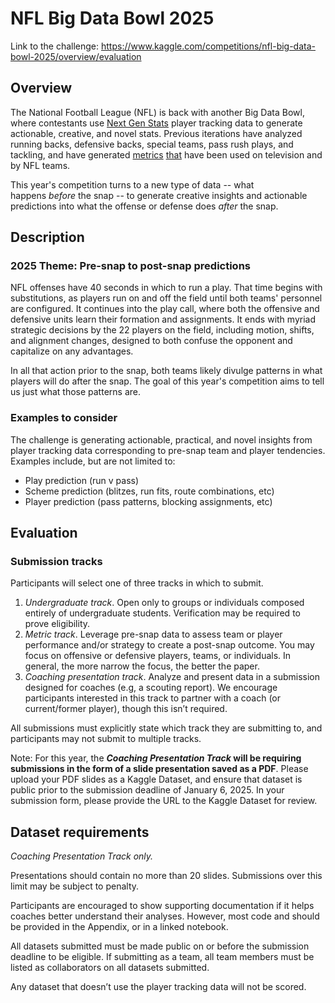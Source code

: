 # NFL Big Data Bowl 2025

Link to the challenge: https://www.kaggle.com/competitions/nfl-big-data-bowl-2025/overview/evaluation

## Overview
The National Football League (NFL) is back with another Big Data Bowl, where contestants use [Next Gen Stats](https://nextgenstats.nfl.com/) player tracking data to generate actionable, creative, and novel stats. Previous iterations have analyzed running backs, defensive backs, special teams, pass rush plays, and tackling, and have generated [metrics](https://www.nfl.com/news/next-gen-stats-intro-to-expected-rushing-yards) [that](https://aws.amazon.com/sports/nfl/next-gen-stats-coverage-classification/defensive-strategy/) have been used on television and by NFL teams. 

This year's competition turns to a new type of data -- what happens _before_ the snap -- to generate creative insights and actionable predictions into what the offense or defense does _after_ the snap.

## Description
### 2025 Theme: Pre-snap to post-snap predictions
NFL offenses have 40 seconds in which to run a play. That time begins with substitutions, as players run on and off the field until both teams' personnel are configured. It continues into the play call, where both the offensive and defensive units learn their formation and assignments. It ends with myriad strategic decisions by the 22 players on the field, including motion, shifts, and alignment changes, designed to both confuse the opponent and capitalize on any advantages. 

In all that action prior to the snap, both teams likely divulge patterns in what players will do after the snap. The goal of this year's competition aims to tell us just what those patterns are. 

### Examples to consider
The challenge is generating actionable, practical, and novel insights from player tracking data corresponding to pre-snap team and player tendencies. Examples include, but are not limited to:
- Play prediction (run v pass)
- Scheme prediction (blitzes, run fits, route combinations, etc)
- Player prediction (pass patterns, blocking assignments, etc)

## Evaluation

### Submission tracks
Participants will select one of three tracks in which to submit.

1. _Undergraduate track_. Open only to groups or individuals composed entirely of undergraduate students. Verification may be required to prove eligibility.
2. _Metric track_. Leverage pre-snap data to assess team or player performance and/or strategy to create a post-snap outcome. You may focus on offensive or defensive players, teams, or individuals. In general, the more narrow the focus, the better the paper. 
3. _Coaching presentation track_. Analyze and present data in a submission designed for coaches (e.g, a scouting report). We encourage participants interested in this track to partner with a coach (or current/former player), though this isn’t required.

All submissions must explicitly state which track they are submitting to, and participants may not submit to multiple tracks. 

Note: For this year, the **_Coaching Presentation Track_ will be requiring submissions in the form of a slide presentation saved as a PDF**. Please upload your PDF slides as a Kaggle Dataset, and ensure that dataset is public prior to the submission deadline of January 6, 2025. In your submission form, please provide the URL to the Kaggle Dataset for review.

## Dataset requirements
_Coaching Presentation Track only._

Presentations should contain no more than 20 slides. Submissions over this limit may be subject to penalty. 

Participants are encouraged to show supporting documentation if it helps coaches better understand their analyses. However, most code and should be provided in the Appendix, or in a linked notebook.

All datasets submitted must be made public on or before the submission deadline to be eligible. If submitting as a team, all team members must be listed as collaborators on all datasets submitted.

Any dataset that doesn’t use the player tracking data will not be scored.
